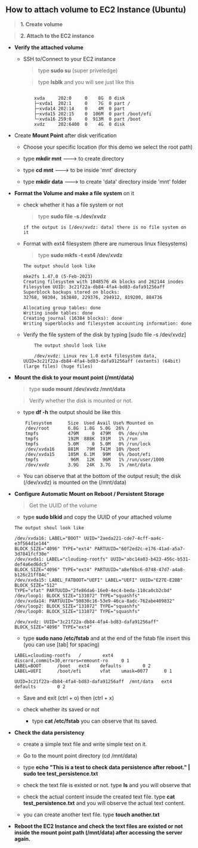 ## How to attach volume to EC2 Instance (Ubuntu)

> **1. Create volume**

> **2. Attach to the EC2 instance**

* **Verify the attached volume**
    * SSH to/Connect to your EC2 instance
        > type **sudo su** (super priveledge)
        
        > type **lsblk** and you will see just like this

        ```
         
            xvda     202:0     0    8G  0 disk
            ├─xvda1  202:1     0    7G  0 part /
            ├─xvda14 202:14    0    4M  0 part
            ├─xvda15 202:15    0  106M  0 part /boot/efi
            └─xvda16 259:0     0  913M  0 part /boot
            xvdz     202:6400  0    4G  0 disk

        ```
* Create **Mount Point** after disk verification

    * Choose your specific location (for this demo we select the root path)

    * type **mkdir mnt**  ---> to create directory 

    * type **cd mnt**  ---> to be inside 'mnt' directory

    * type **mkdir data**  ---> to create 'data' directory inside 'mnt' folder


*  **Format the Volume and make a file system** on it

    * check whether it has a file system or not

        > type **sudo file -s /dev/xvdz**

        ```
        if the output is [/dev/xvdz: data] there is no file system on it

        ```
    * Format with ext4 filesystem (there are numerous linux filesystems)

        > type **sudo mkfs -t ext4 /dev/xvdz**

        ```
        The output should look like 

        mke2fs 1.47.0 (5-Feb-2023)
        Creating filesystem with 1048576 4k blocks and 262144 inodes
        Filesystem UUID: 3c21f22a-db84-4fa4-bd83-dafa91256aff
        Superblock backups stored on blocks:
        32768, 98304, 163840, 229376, 294912, 819200, 884736

        Allocating group tables: done
        Writing inode tables: done
        Creating journal (16384 blocks): done
        Writing superblocks and filesystem accounting information: done
        
        ```

    * Verify the file system of the disk by typing [sudo file -s /dev/xvdz]

        ```
            The output should look like

            /dev/xvdz: Linux rev 1.0 ext4 filesystem data, UUID=3c21f22a-db84-4fa4-bd83-dafa91256aff (extents) (64bit) (large files) (huge files)

        ```
* **Mount the disk to your mount point (/mnt/data)**

    > type **sudo mount /dev/xvdz /mnt/data**

    > Verify whether the disk is mounted or not.

    - type **df -h** the output should be like this

    ```
        Filesystem      Size  Used Avail Use% Mounted on
        /dev/root       6.8G  1.8G  5.0G  26% /
        tmpfs           479M     0  479M   0% /dev/shm
        tmpfs           192M  888K  191M   1% /run
        tmpfs           5.0M     0  5.0M   0% /run/lock
        /dev/xvda16     881M   79M  741M  10% /boot
        /dev/xvda15     105M  6.1M   99M   6% /boot/efi
        tmpfs            96M   12K   96M   1% /run/user/1000
        /dev/xvdz       3.9G   24K  3.7G   1% /mnt/data

    ```

    - You can observe that at the bottom of the output result; the disk (/dev/xvdz) is mounted on the (/mnt/data)

* **Configure Automatic Mount on Reboot / Persistent Storage**

    > Get the UUID of the volume

    - type **sudo blkid** and copy the UUID of your attached volume

    ```
    The output shoul look like 

    /dev/xvda16: LABEL="BOOT" UUID="2aeda221-cde7-4cff-aa4c-e3f564d1e144"
    BLOCK_SIZE="4096" TYPE="ext4" PARTUUID="60f2ed2c-e176-41ad-a5a7-3d7841fcf30e"
    /dev/xvda1: LABEL="cloudimg-rootfs" UUID="abc14a03-b423-456c-b531-def4a6ed6dc5"
    BLOCK_SIZE="4096" TYPE="ext4" PARTUUID="a8ef6bc6-0748-47d7-a4a8-b126c21ff84c"
    /dev/xvda15: LABEL_FATBOOT="UEFI" LABEL="UEFI" UUID="E27E-E2BB" BLOCK_SIZE="512" 
    TYPE="vfat" PARTUUID="2fe86da6-16e0-4ec4-beda-110ca0cb2cbd"
    /dev/loop1: BLOCK_SIZE="131072" TYPE="squashfs"
    /dev/xvda14: PARTUUID="50830c16-53e9-46ca-8adc-762abe409832"
    /dev/loop2: BLOCK_SIZE="131072" TYPE="squashfs"
    /dev/loop0: BLOCK_SIZE="131072" TYPE="squashfs"

    /dev/xvdz: UUID="3c21f22a-db84-4fa4-bd83-dafa91256aff" BLOCK_SIZE="4096" TYPE="ext4"

    ```
    
    - type **sudo nano /etc/fstab** and at the end of the fstab file insert this (you can use [tab] for spacing)

    ```
    LABEL=cloudimg-rootfs   /        ext4   discard,commit=30,errors=remount-ro     0 1
    LABEL=BOOT      /boot   ext4    defaults        0 2
    LABEL=UEFI      /boot/efi       vfat    umask=0077      0 1

    UUID=3c21f22a-db84-4fa4-bd83-dafa91256aff  /mnt/data   ext4    defaults        0 2

    ```

    - Save and exit (ctrl + o) then (ctrl + x)

    - check whether its saved or not

        - type **cat /etc/fstab** you can observe that its saved.

* **Check the data persistency**

    - create a simple text file and write simple text on it.

    - Go to the mount point directory (cd /mnt/data)

    - type **echo "This is a test to check data persistence after reboot." | sudo tee test_persistence.txt**

    - check the text file is existed or not. type **ls** and you will observe that

    - check the actual content insude the created text file. type **cat test_persistence.txt** and you will observe the actual text content.

    - you can create another text file. type **touch another.txt**

* **Reboot the EC2 Instance and check the text files are existed or not inside the mount point path (/mnt/data) after accessing the server again.**





